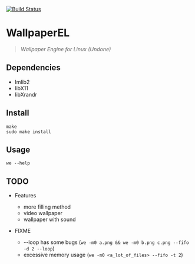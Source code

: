 [![Build Status](https://travis-ci.org/QingQiz/WallpaperEL.svg?branch=master)](https://travis-ci.org/QingQiz/WallpaperEL)
# WallpaperEL

> *Wallpaper Engine for Linux (Undone)*

## Dependencies

- Imlib2
- libX11
- libXrandr

## Install

```shell
make
sudo make install
```

## Usage

```shell
we --help
```

## TODO

- Features
  - more filling method
  - video wallpaper
  - wallpaper with sound
    
- FIXME
  - --loop has some bugs (`we -m0 a.png && we -m0 b.png c.png --fifo -d 2 --loop`)
  - excessive memory usage (`we -m0 <a_lot_of_files> --fifo -t 2`)

